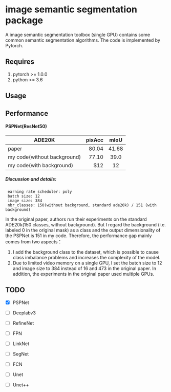 # image semantic segmentation package

A image semantic segmentation toolbox (single GPU) contains some common semantic segmentation algorithms. The code is implemented by Pytorch.

## Requires

  1. pytorch >= 1.0.0
  2. python >= 3.6
  
## Usage

## Performance



#### PSPNet(ResNet50)
| ADE20K    |   pixAcc    |    mIoU    |
| -------- | -------:  | :------:  |
| paper  |    80.04   |   41.68  |
| my code(without background)  |   77.10   |  39.0  |
| my code(with background)  |    \$12   |   12   |
##### Discussion and details:
```epoch: 30
 earning rate scheduler: poly
 batch size: 12
 image size: 384
 nbr_classes: 150(without background, standard ade20k) / 151 (with background)
```
In the original paper, authors run their experiments on the standard ADE20k(150 classes, without background). 
But I regard the background (i.e. labeled 0 in the original mask) as a class and the output dimensionality of the PSPNet is 151 in my code.
Therefore, the performance gap mainly comes from two aspects：
1) I add the background class to the dataset, which is possible to cause class imbalance problems and increases the complexity of the model.
2) Due to limited video memory on a single GPU, I set the batch size to 12 and image size to 384 instead of 16 and 473 in the original paper. In addition, the experiments in the original paper used multiple GPUs.
    
## TODO

- [x] PSPNet
- [ ] Deeplabv3
- [ ] RefineNet
- [ ] FPN
- [ ] LinkNet
- [ ] SegNet
- [ ] FCN
- [ ] Unet
- [ ] Unet++




